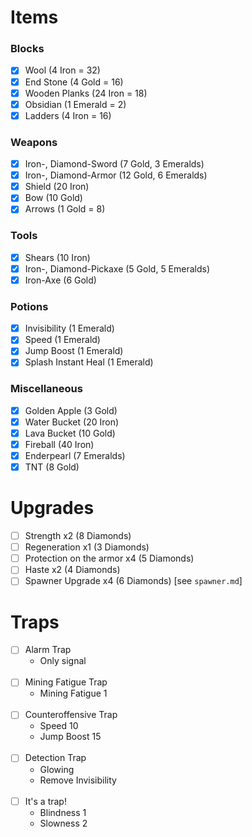 # Items

### Blocks

- [X] Wool (4 Iron = 32)
- [X] End Stone (4 Gold = 16)
- [X] Wooden Planks (24 Iron = 18)
- [X] Obsidian (1 Emerald = 2)
- [X] Ladders (4 Iron = 16)

### Weapons

- [X] Iron-, Diamond-Sword (7 Gold, 3 Emeralds)
- [X] Iron-, Diamond-Armor (12 Gold, 6 Emeralds)
- [X] Shield (20 Iron)
- [X] Bow (10 Gold)
- [X] Arrows (1 Gold = 8)

### Tools

- [X] Shears (10 Iron)
- [X] Iron-, Diamond-Pickaxe (5 Gold, 5 Emeralds)
- [X] Iron-Axe (6 Gold)

### Potions

- [X] Invisibility (1 Emerald)
- [X] Speed (1 Emerald)
- [X] Jump Boost (1 Emerald)
- [X] Splash Instant Heal (1 Emerald)

### Miscellaneous

- [X] Golden Apple (3 Gold)
- [X] Water Bucket (20 Iron)
- [X] Lava Bucket (10 Gold)
- [X] Fireball (40 Iron)
- [X] Enderpearl (7 Emeralds)
- [X] TNT (8 Gold)

# Upgrades

- [ ] Strength x2 (8 Diamonds)
- [ ] Regeneration x1 (3 Diamonds)
- [ ] Protection on the armor x4 (5 Diamonds)
- [ ] Haste x2 (4 Diamonds)
- [ ] Spawner Upgrade x4 (6 Diamonds) [see `spawner.md`]

# Traps

- [ ] Alarm Trap
    - Only signal
      <br><br>
- [ ] Mining Fatigue Trap
    - Mining Fatigue 1
      <br><br>
- [ ] Counteroffensive Trap
    - Speed 10
    - Jump Boost 15
      <br><br>
- [ ] Detection Trap
    - Glowing
    - Remove Invisibility
      <br><br>
- [ ] It's a trap!
    - Blindness 1
    - Slowness 2
